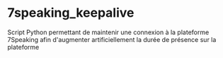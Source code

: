 # 7speaking_keepalive
Script Python permettant de maintenir une connexion à la plateforme 7Speaking afin d'augmenter artificiellement la durée de présence sur la plateforme
